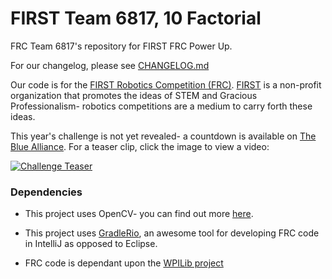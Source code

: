 # FIRST Team 6817, 10 Factorial

FRC Team 6817's repository for FIRST FRC Power Up.

For our changelog, please see [CHANGELOG.md](https://github.com/FusionForScience/PowerUp/blob/master/CHANGELOG.md)

Our code is for the [FIRST Robotics Competition (FRC)](https://www.firstinspires.org/robotics/frc). [FIRST](https://www.firstinspires.org/) is a non-profit organization that promotes the ideas of STEM and Gracious Professionalism- robotics competitions are a medium to carry forth these ideas.

This year's challenge is not yet revealed- a countdown is available on [The Blue Alliance](https://www.thebluealliance.com/). For a teaser clip, click the image to view a video:

[![Challenge Teaser](https://img.youtube.com/vi/MM_JWAON6PI/hqdefault.jpg)](https://www.youtube.com/watch?v=MM_JWAON6PI "2018 FIRST Robotics Competition - FIRST POWER UP Teaser")


### Dependencies
* This project uses OpenCV- you can find out more [here](https://opencv.org/).

* This project uses [GradleRio](https://github.com/Open-RIO/GradleRIO), an awesome tool for developing FRC code in IntelliJ as opposed to Eclipse. 

* FRC code is dependant upon the [WPILib project](https://github.com/wpilibsuite/allwpilib)
